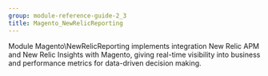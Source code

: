 ```yaml
---
group: module-reference-guide-2_3
title: Magento_NewRelicReporting
---
```


Module Magento\NewRelicReporting implements integration New Relic APM and New Relic Insights with Magento, giving 
real-time visibility into business and performance metrics for data-driven decision making. 

